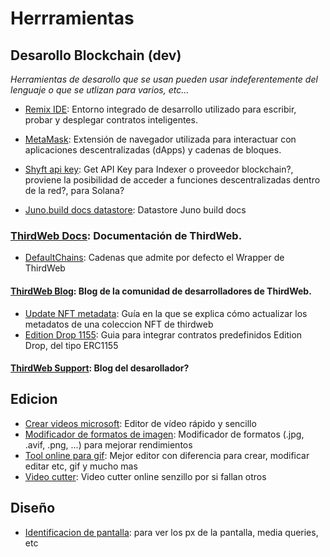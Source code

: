 # Herrramientas

## Desarollo Blockchain (dev)

*Herramientas de desarollo que se usan pueden usar indeferentemente del lenguaje o que se utlizan para varios, etc...*

- [Remix IDE](https://remix.ethereum.org/): Entorno integrado de desarrollo utilizado para escribir, probar y desplegar contratos inteligentes.
- [MetaMask](https://metamask.io/): Extensión de navegador utilizada para interactuar con aplicaciones descentralizadas (dApps) y cadenas de bloques.

- [Shyft api key](https://shyft.to/get-api-key): Get API Key para Indexer o proveedor blockchain?, proviene la posibilidad de acceder a funciones descentralizadas dentro de la red?, para Solana?
- [Juno.build docs datastore](https://juno.build/docs/build/datastore): Datastore Juno build docs
### [ThirdWeb Docs](https://portal.thirdweb.com/): Documentación de ThirdWeb.
- [DefaultChains](https://portal.thirdweb.com/react/v4/ThirdwebProvider#default-chains): Cadenas que admite por defecto el Wrapper de ThirdWeb
#### [ThirdWeb Blog](https://blog.thirdweb.com/): Blog de la comunidad de desarrolladores de ThirdWeb.
- [Update NFT metadata](https://blog.thirdweb.com/changelog/updating-and-freezing-nft-metadata/): Guía en la que se explica cómo actualizar los metadatos de una coleccion NFT de thirdweb
- [Edition Drop 1155](https://blog.thirdweb.com/guides/how-to-create-an-open-edition-nft-drop/): Guia para integrar contratos predefinidos Edition Drop, del tipo ERC1155
#### [ThirdWeb Support](https://support.thirdweb.com/): Blog del desarollador?
## Edicion
- [Crear videos microsoft](https://clipchamp.com/es/): Editor de vídeo rápido y sencillo
- [Modificador de formatos de imagen](https://squoosh.app/editor): Modificador de formatos (.jpg, .avif, .png, ...) para mejorar rendimientos
- [Tool online para gif](https://ezgif.com/): Mejor editor con diferencia para crear, modificar editar etc, gif y mucho mas
- [Video cutter](https://online-video-cutter.com/es/): Video cutter online senzillo por si fallan otros
## Diseño
- [Identificacion de pantalla](https://www.mydevice.io/): para ver los px de la pantalla, media queries, etc
